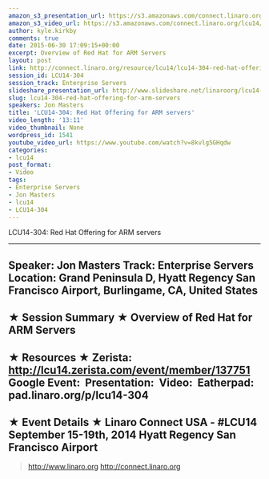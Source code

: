 ```yaml
---
amazon_s3_presentation_url: https://s3.amazonaws.com/connect.linaro.org/hkg15/Videos/09-17-Wednesday/LCU14-304.pdf
amazon_s3_video_url: https://s3.amazonaws.com/connect.linaro.org/lcu14/videos/09-17-Wednesday/LCU14-304-+Red+Hat+Offering+for+ARM+servers.mp4
author: kyle.kirkby
comments: true
date: 2015-06-30 17:09:15+00:00
excerpt: Overview of Red Hat for ARM Servers
layout: post
link: http://connect.linaro.org/resource/lcu14/lcu14-304-red-hat-offering-for-arm-servers/
session_id: LCU14-304
session_track: Enterprise Servers
slideshare_presentation_url: http://www.slideshare.net/linaroorg/lcu14-304-linaro-connectusa2014
slug: lcu14-304-red-hat-offering-for-arm-servers
speakers: Jon Masters
title: 'LCU14-304: Red Hat Offering for ARM servers'
video_length: '13:11'
video_thumbnail: None
wordpress_id: 1541
youtube_video_url: https://www.youtube.com/watch?v=8kvlg5GHqdw
categories:
- lcu14
post_format:
- Video
tags:
- Enterprise Servers
- Jon Masters
- lcu14
- LCU14-304
---
```


LCU14-304: Red Hat Offering for ARM servers

---------------------------------------------------

Speaker: Jon Masters
Track: Enterprise Servers
Location: Grand Peninsula D, Hyatt Regency San Francisco Airport, Burlingame, CA, United States
---------------------------------------------------

★ Session Summary ★
Overview of Red Hat for ARM Servers
---------------------------------------------------

★ Resources ★
Zerista: http://lcu14.zerista.com/event/member/137751
Google Event: 
Presentation: 
Video: 
Eatherpad: pad.linaro.org/p/lcu14-304
---------------------------------------------------

★ Event Details ★
Linaro Connect USA - #LCU14
September 15-19th, 2014
Hyatt Regency San Francisco Airport
---------------------------------------------------

> http://www.linaro.org
> http://connect.linaro.org
